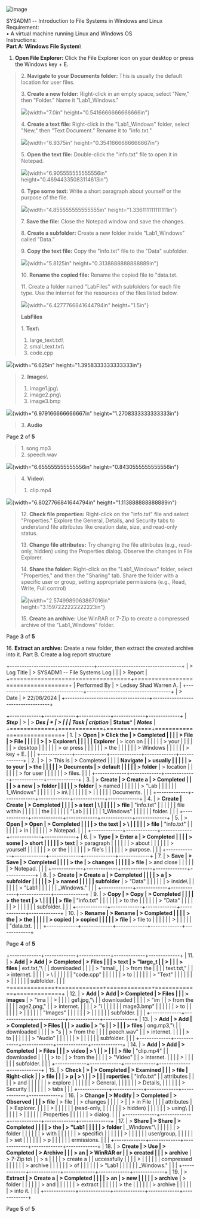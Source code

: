 ![image](https://github.com/user-attachments/assets/d0cd831e-0176-4e97-acce-f4e8e8816938)


SYSADM1 -- Introduction to File Systems in Windows and Linux\
Requirement:\
• A virtual machine running Linux and Windows OS\
Instructions:\
**Part A: Windows File System**\
1. **Open File Explorer:** Click the File Explorer icon on your desktop
or press the Windows key + E.

> 2\. **Navigate to your Documents folder:** This is usually the default
> location for user files.
>
> 3\. **Create a new folder:** Right-click in an empty space, select
> \"New,\" then \"Folder.\" Name it \"Lab1_Windows.\"
>
> ![](vertopal_219dd35fc3294badaa45ecce37816533/media/image2.png){width="7.0in"
> height="0.5416666666666666in"}
>
> 4\. **Create a text file:** Right-click in the \"Lab1_Windows\"
> folder, select \"New,\" then \"Text Document.\" Rename it to
> \"info.txt.\"
>
> ![](vertopal_219dd35fc3294badaa45ecce37816533/media/image3.png){width="6.9375in"
> height="0.3541666666666667in"}
>
> 5\. **Open the text file:** Double-click the \"info.txt\" file to open
> it in Notepad.
>
> ![](vertopal_219dd35fc3294badaa45ecce37816533/media/image4.png){width="6.905555555555556in"
> height="0.46944335083114613in"}
>
> 6\. **Type some text:** Write a short paragraph about yourself or the
> purpose of the file.
>
> ![](vertopal_219dd35fc3294badaa45ecce37816533/media/image5.png){width="4.855555555555555in"
> height="1.336111111111111in"}
>
> 7\. **Save the file:** Close the Notepad window and save the changes.
>
> 8\. **Create a subfolder:** Create a new folder inside
> \"Lab1_Windows\" called \"Data.\"
>
> 9\. **Copy the text file:** Copy the \"info.txt\" file to the \"Data\"
> subfolder.
>
> ![](vertopal_219dd35fc3294badaa45ecce37816533/media/image6.png){width="5.8125in"
> height="0.3138888888888889in"}
>
> 10\. **Rename the copied file:** Rename the copied file to \"data.txt.
>
> 11\. Create a folder named \"LabFiles\" with subfolders for each file
> type. Use the internet for the resources of the files listed below.
>
> ![](vertopal_219dd35fc3294badaa45ecce37816533/media/image7.png){width="6.4277766841644794in"
> height="1.5in"}
>
> **LabFiles**
>
> 1\. **Text**\
> 1. large_text.txt\
> 2. small_text.txt\
> 3. code.cpp

![](vertopal_219dd35fc3294badaa45ecce37816533/media/image8.png){width="6.625in"
height="1.3958333333333333in"}

> 2\. **Images**\
> 1. image1.jpg\
> 2. image2.png\
> 3. image3.bmp

![](vertopal_219dd35fc3294badaa45ecce37816533/media/image9.png){width="6.979166666666667in"
height="1.2708333333333333in"}

> 3\. **Audio**

Page **2** of **5**

> 1\. song.mp3\
> 2. speech.wav

![](vertopal_219dd35fc3294badaa45ecce37816533/media/image10.png){width="6.655555555555556in"
height="0.8430555555555556in"}

> 4\. **Video**\
> 1. clip.mp4

![](vertopal_219dd35fc3294badaa45ecce37816533/media/image11.png){width="6.8027766841644794in"
height="1.113888888888889in"}

> 12\. **Check file properties:** Right-click on the \"info.txt\" file
> and select \"Properties.\" Explore the General, Details, and Security
> tabs to understand file attributes like creation date, size, and
> read-only status.
>
> 13\. **Change file attributes:** Try changing the file attributes
> (e.g., read-only, hidden) using the Properties dialog. Observe the
> changes in File Explorer.
>
> 14\. **Share the folder:** Right-click on the \"Lab1_Windows\" folder,
> select \"Properties,\" and then the \"Sharing\" tab. Share the folder
> with a specific user or group, setting appropriate permissions (e.g.,
> Read, Write, Full control)
>
> ![](vertopal_219dd35fc3294badaa45ecce37816533/media/image12.png){width="2.5749989063867016in"
> height="3.1597222222222223in"}
>
> 15\. **Create an archive:** Use WinRAR or 7-Zip to create a compressed
> archive of the \"Lab1_Windows\" folder.

Page **3** of **5**

16\. **Extract an archive:** Create a new folder, then extract the
created archive into it. Part B. Create a log report structure

+-----------------------------------+-----------------------------------+
| > Log Title                       | > SYSADM1 -- File Systems Log     |
|                                   | > Report                          |
+===================================+===================================+
| Performed By                      | > Ledsey Shad Warren A.           |
+-----------------------------------+-----------------------------------+
| > Date                            | > 22/08/2024                      |
+-----------------------------------+-----------------------------------+

+-------------+-------------+-------------+-------------+-------------+
| ***Step***  | >           | > ***Des    | *           | >           |
|             |  ***Task*** | cription*** | **Status*** | ***Notes*** |
+=============+=============+=============+=============+=============+
| 1\.         | > **Open    | > Click the | > Completed |             |
|             | > File      | > File      |             |             |
|             | >           | > Explorer\ |             |             |
|             |  Explorer** | > icon on   |             |             |
|             |             | > your      |             |             |
|             |             | > desktop   |             |             |
|             |             | > or press  |             |             |
|             |             | > the       |             |             |
|             |             | > Windows   |             |             |
|             |             | > key + E.  |             |             |
+-------------+-------------+-------------+-------------+-------------+
| 2\.         | >           | > This is   | > Completed |             |
|             |  **Navigate | > usually   |             |             |
|             | > to your   | > the       |             |             |
|             | > Documents | > default   |             |             |
|             | > folder**  | > location  |             |             |
|             |             | > for user  |             |             |
|             |             | > files.    |             |             |
+-------------+-------------+-------------+-------------+-------------+
| 3\.         | > **Create  | > Create a  | > Completed |             |
|             | > a new     | > folder    |             |             |
|             | > folder**  | > named     |             |             |
|             |             | > \"Lab     |             |             |
|             |             | 1_Windows\" |             |             |
|             |             | > in\       |             |             |
|             |             | >           |             |             |
|             |             |  Documents. |             |             |
+-------------+-------------+-------------+-------------+-------------+
| 4\.         | > **Create  | Create      | > Completed |             |
|             | > a text    | \           |             |             |
|             | > file**    | "info.txt\" |             |             |
|             |             | file within |             |             |
|             |             | the         |             |             |
|             |             | \"Lab       |             |             |
|             |             | 1_Windows\" |             |             |
|             |             | folder.     |             |             |
+-------------+-------------+-------------+-------------+-------------+
| 5\.         | > **Open    | > Open      | > Completed |             |
|             | > the text  | > \         |             |             |
|             | > file**    | "info.txt\" |             |             |
|             |             | > in        |             |             |
|             |             | > Notepad.  |             |             |
+-------------+-------------+-------------+-------------+-------------+
| 6\.         | > **Type    | > Enter a   | > Completed |             |
|             | > some      | > short     |             |             |
|             | > text**    | > paragraph |             |             |
|             |             | > about     |             |             |
|             |             | > yourself  |             |             |
|             |             | > or the    |             |             |
|             |             | > file\'s   |             |             |
|             |             | > purpose.  |             |             |
+-------------+-------------+-------------+-------------+-------------+
| 7\.         | > **Save    | > Save      | > Completed |             |
|             | > the       | > changes   |             |             |
|             | > file**    | > and close |             |             |
|             |             | > Notepad.  |             |             |
+-------------+-------------+-------------+-------------+-------------+
| 8\.         | > **Create  | > Create a  | > Completed |             |
|             | > a         | > subfolder |             |             |
|             | >           | > named     |             |             |
|             | subfolder** | > \"Data\"  |             |             |
|             |             | > inside\   |             |             |
|             |             | > \"Lab1    |             |             |
|             |             | _Windows.\" |             |             |
+-------------+-------------+-------------+-------------+-------------+
| 9\.         | > **Copy    | > Copy      | > Completed |             |
|             | > the text  | > \         |             |             |
|             | > file**    | "info.txt\" |             |             |
|             |             | > to the    |             |             |
|             |             | > \"Data\"  |             |             |
|             |             | >           |             |             |
|             |             |  subfolder. |             |             |
+-------------+-------------+-------------+-------------+-------------+
| 10\.        | > **Rename  | > Rename    | > Completed |             |
|             | > the       | > the       |             |             |
|             | > copied    | > copied    |             |             |
|             | > file**    | > file to   |             |             |
|             |             | >           |             |             |
|             |             | \"data.txt. |             |             |
+-------------+-------------+-------------+-------------+-------------+

Page **4** of **5**

+-------------+-------------+-------------+-------------+-------------+
| 11\.        | > **Add     | > Add       | > Completed | > Files     |
|             | > text      | > \"large_t |             | >           |
|             | > files**   | ext.txt,\"\ |             |  downloaded |
|             |             | > \"small_  |             | > from the  |
|             |             | text.txt,\" |             | > internet. |
|             |             | > \         |             |             |
|             |             | "code.cpp\" |             |             |
|             |             | > to        |             |             |
|             |             | > \"Text\"  |             |             |
|             |             | >           |             |             |
|             |             |  subfolder. |             |             |
+=============+=============+=============+=============+=============+
| 12\.        | > **Add     | > Add       | > Completed | > Files     |
|             | > images**  | > \"ima     |             | >           |
|             |             | ge1.jpg,\"\ |             |  downloaded |
|             |             | > \"im      |             | > from the  |
|             |             | age2.png,\" |             | > internet. |
|             |             | > \"i       |             |             |
|             |             | mage3.bmp\" |             |             |
|             |             | > to        |             |             |
|             |             | >           |             |             |
|             |             |  \"Images\" |             |             |
|             |             | >           |             |             |
|             |             |  subfolder. |             |             |
+-------------+-------------+-------------+-------------+-------------+
| 13\.        | > **Add     | > Add       | > Completed | > Files     |
|             | > audio     | > \"s       |             | >           |
|             | > files**   | ong.mp3,\"\ |             |  downloaded |
|             |             | > \"s       |             | > from the  |
|             |             | peech.wav\" |             | > internet. |
|             |             | > to        |             |             |
|             |             | > \"Audio\" |             |             |
|             |             | >           |             |             |
|             |             |  subfolder. |             |             |
+-------------+-------------+-------------+-------------+-------------+
| 14\.        | > **Add     | > Add       | > Completed | > Files     |
|             | > video     | > \         |             | >           |
|             | > file**    | "clip.mp4\" |             |  downloaded |
|             |             | > to        |             | > from the  |
|             |             | > \"Video\" |             | > internet. |
|             |             | >           |             |             |
|             |             |  subfolder. |             |             |
+-------------+-------------+-------------+-------------+-------------+
| 15\.        | > **Check   | >           | > Completed | > Examined  |
|             | > file      | Right-click |             | > file      |
|             | > p         | > \         |             | >           |
|             | roperties** | "info.txt\" |             |  attributes |
|             |             | > and       |             |             |
|             |             | > explore   |             |             |
|             |             | > General,  |             |             |
|             |             | > Details,  |             |             |
|             |             | > Security  |             |             |
|             |             | > tabs      |             |             |
+-------------+-------------+-------------+-------------+-------------+
| 16\.        | > **Change  | > Modify    | > Completed | > Observed  |
|             | > file**    | > file      |             | > changes   |
|             |             | >           |             | > in File   |
|             |             |  attributes |             | > Explorer. |
|             |             | >           |             |             |
|             |             | (read-only, |             |             |
|             |             | > hidden)   |             |             |
|             |             | > using\    |             |             |
|             |             | >           |             |             |
|             |             |  Properties |             |             |
|             |             | > dialog.   |             |             |
+-------------+-------------+-------------+-------------+-------------+
| 17\.        | > **Share   | > Share     | > Completed |             |
|             | > the       | > \"Lab1    |             |             |
|             | > folder**  | _Windows\"\ |             |             |
|             |             | > folder    |             |             |
|             |             | > with      |             |             |
|             |             | > specific\ |             |             |
|             |             | >           |             |             |
|             |             | user/group, |             |             |
|             |             | > set       |             |             |
|             |             | > p         |             |             |
|             |             | ermissions. |             |             |
+-------------+-------------+-------------+-------------+-------------+
| 18\.        | > **Create  | > Use       | > Completed | > Archive   |
|             | > an        | > WinRAR or |             | > created   |
|             | > archive** | > 7-Zip to\ |             | > s         |
|             |             | > create a  |             | uccessfully |
|             |             | >           |             |             |
|             |             |  compressed |             |             |
|             |             | > archive   |             |             |
|             |             | > of        |             |             |
|             |             | > \"Lab1    |             |             |
|             |             | _Windows.\" |             |             |
+-------------+-------------+-------------+-------------+-------------+
| 19\.        | > **Extract | > Create a  | > Completed |             |
|             | > an        | > new       |             |             |
|             | > archive** | > folder    |             |             |
|             |             | > and       |             |             |
|             |             | > extract   |             |             |
|             |             | > the       |             |             |
|             |             | > archive   |             |             |
|             |             | > into it.  |             |             |
+-------------+-------------+-------------+-------------+-------------+

Page **5** of **5**
